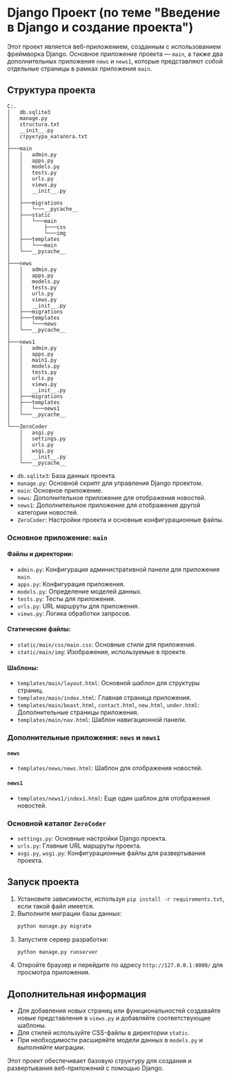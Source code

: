 # Django Проект (по теме "Введение в Django и создание проекта")

Этот проект является веб-приложением, созданным с использованием фреймворка Django. Основное приложение проекта — `main`, а также два дополнительных приложения `news` и `news1`, которые представляют собой отдельные страницы в рамках приложения `main`.

## Структура проекта

```
C:.
│   db.sqlite3
│   manage.py
│   structura.txt
│   __init__.py
│   структура_каталога.txt
│
├───main
│   │   admin.py
│   │   apps.py
│   │   models.py
│   │   tests.py
│   │   urls.py
│   │   views.py
│   │   __init__.py
│   │   
│   ├───migrations
│   │   └───__pycache__
│   ├───static
│   │   └───main
│   │       ├───css
│   │       └───img
│   ├───templates
│   │   └───main
│   └───__pycache__
│           
├───news
│   │   admin.py
│   │   apps.py
│   │   models.py
│   │   tests.py
│   │   urls.py
│   │   views.py
│   │   __init__.py
│   ├───migrations
│   ├───templates
│   │   └───news
│   └───__pycache__
│           
├───news1
│   │   admin.py
│   │   apps.py
│   │   main1.py
│   │   models.py
│   │   tests.py
│   │   urls.py
│   │   views.py
│   │   __init__.py
│   ├───migrations
│   ├───templates
│   │   └───news1
│   └───__pycache__
│           
└───ZeroCoder
    │   asgi.py
    │   settings.py
    │   urls.py
    │   wsgi.py
    │   __init__.py
    └───__pycache__
```

- `db.sqlite3`: База данных проекта.
- `manage.py`: Основной скрипт для управления Django проектом.
- `main`: Основное приложение.
- `news`: Дополнительное приложение для отображения новостей.
- `news1`: Дополнительное приложение для отображения другой категории новостей.
- `ZeroCoder`: Настройки проекта и основные конфигурационные файлы.

### Основное приложение: `main`

#### Файлы и директории:

- `admin.py`: Конфигурация административной панели для приложения `main`.
- `apps.py`: Конфигурация приложения.
- `models.py`: Определение моделей данных.
- `tests.py`: Тесты для приложения.
- `urls.py`: URL маршруты для приложения.
- `views.py`: Логика обработки запросов.

#### Статические файлы:

- `static/main/css/main.css`: Основные стили для приложения.
- `static/main/img`: Изображения, используемые в проекте.

#### Шаблоны:

- `templates/main/layout.html`: Основной шаблон для структуры страниц.
- `templates/main/index.html`: Главная страница приложения.
- `templates/main/beast.html`, `contact.html`, `new.html`, `under.html`: Дополнительные страницы приложения.
- `templates/main/nav.html`: Шаблон навигационной панели.

### Дополнительные приложения: `news` и `news1`

#### `news`

- `templates/news/news.html`: Шаблон для отображения новостей.

#### `news1`

- `templates/news1/index1.html`: Еще один шаблон для отображения новостей.

### Основной каталог `ZeroCoder`

- `settings.py`: Основные настройки Django проекта.
- `urls.py`: Главные URL маршруты проекта.
- `asgi.py`, `wsgi.py`: Конфигурационные файлы для развертывания проекта.
  
## Запуск проекта

1. Установите зависимости, используя `pip install -r requirements.txt`, если такой файл имеется.
2. Выполните миграции базы данных:
   ```bash
   python manage.py migrate
   ```
3. Запустите сервер разработки:
   ```bash
   python manage.py runserver
   ```
4. Откройте браузер и перейдите по адресу `http://127.0.0.1:8000/` для просмотра приложения.

## Дополнительная информация

- Для добавления новых страниц или функциональностей создавайте новые представления в `views.py` и добавляйте соответствующие шаблоны.
- Для стилей используйте CSS-файлы в директории `static`.
- При необходимости расширяйте модели данных в `models.py` и выполняйте миграции.

Этот проект обеспечивает базовую структуру для создания и развертывания веб-приложений с помощью Django.

